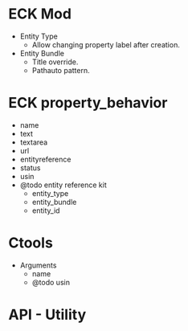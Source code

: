 # ECK Mod
* Entity Type
  - Allow changing property label after creation.
* Entity Bundle
  - Title override.
  - Pathauto pattern.

# ECK property_behavior
* name
* text
* textarea
* url
* entityreference
* status
* usin
* @todo entity reference kit
  - entity_type
  - entity_bundle
  - entity_id

# Ctools
* Arguments
  - name
  - @todo usin

# API - Utility


